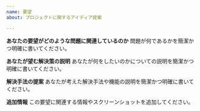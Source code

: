 ```yaml
---
name: 要望
about: プロジェクトに関するアイディア提案

---
```


**あなたの要望がどのような問題に関連しているのか**
問題が何であるかを簡潔かつ明確に書いてください。

**あなたが望む解決策の説明**
あなたが何をしたいのかについての説明を簡潔かつ明確に書いてください。

**解決手法の提案**
あなたが考えた解決手法や機能の説明を簡潔かつ明確に書いてください。

**追加情報**
この要望に関連する情報やスクリーンショットを追加してください。
